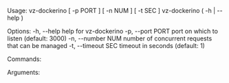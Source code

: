Usage:
    vz-dockerino [ -p PORT ] [ -n NUM ] [ -t SEC ]
    vz-dockerino ( -h | --help )

Options:
    -h, --help              help for vz-dockerino
    -p, --port PORT         port on which to listen (default: 3000)
    -n, --number NUM        number of concurrent requests that can be managed
    -t, --timeout SEC       timeout in seconds (default: 1)

Commands:

Arguments:
